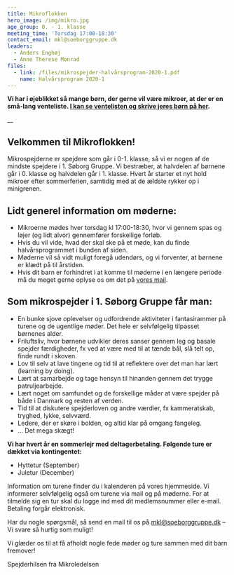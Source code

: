 ```yaml
---
title: Mikroflokken
hero_image: /img/mikro.jpg
age_group: 0. - 1. klasse
meeting_time: 'Torsdag 17:00-18:30'
contact_email: mkl@soeborggruppe.dk
leaders:
  - Anders Enghøj
  - Anne Therese Monrad
files:
  - link: /files/mikrospejder-halvårsprogram-2020-1.pdf
    name: Halvårsprogram 2020-1
---
```

**Vi har i øjeblikket så mange børn, der gerne vil være mikroer, at der er en små-lang venteliste. [I kan se ventelisten og skrive jeres børn på her](https://soeborggruppe.dk/venteliste).**

__

## Velkommen til Mikroflokken!

Mikrospejderne er spejdere som går i 0-1. klasse, så vi er nogen af de mindste spejdere i 1. Søborg Gruppe. Vi bestræber, at halvdelen af børnene går i 0. klasse og halvdelen går i 1. klasse. Hvert år starter et nyt hold mikroer efter sommerferien, samtidig med at de ældste rykker op i minigrenen.

## Lidt generel information om møderne:

* Mikroerne mødes hver torsdag kl 17:00-18:30, hvor vi gennem spas og løjer (og lidt alvor) gennemfører forskellige forløb.
* Hvis du vil vide, hvad der skal ske på et møde, kan du finde halvårsprogrammet i bunden af siden.
* Møderne vil så vidt muligt foregå udendørs, og vi forventer, at børnene er klædt på til årstiden.
* Hvis dit barn er forhindret i at komme til møderne i en længere periode må du meget gerne oplyse os om det på [vores mail](mailto:mkl@soeborggruppe.dk).

## Som mikrospejder i 1. Søborg Gruppe får man:

* En bunke sjove oplevelser og udfordrende aktiviteter i fantasirammer på turene og de ugentlige møder. Det hele er selvfølgelig tilpasset børnenes alder.
* Friluftsliv, hvor børnene udvikler deres sanser gennem leg og basale spejder færdigheder, fx ved at være med til at tænde bål, slå telt op, finde rundt i skoven.
* Lov til selv at lave tingene og tid til at reflektere over det man har lært (learning by doing).
* Lært at samarbejde og tage hensyn til hinanden gennem det trygge patruljearbejde.
* Lært noget om samfundet og de forskellige måder at være spejder på både i Danmark og resten af verden.
* Tid til at diskutere spejderloven og andre værdier, fx kammeratskab, tryghed, lykke, selvværd.
* Ledere, der er skøre i bolden, og altid klar på omgang fangeleg.
* ... Det mega skægt!

**Vi har hvert år en sommerlejr med deltagerbetaling. Følgende ture er dækket via kontingentet:**

* Hyttetur (September)
* Juletur (December)

Information om turene finder du i kalenderen på vores hjemmeside. Vi informerer selvfølgelig også om turene via mail og på møderne. For at tilmelde sig en tur skal du logge ind med dit medlemsnummer eller e-mail. Betaling forgår elektronisk.

Har du nogle spørgsmål, så send en mail til os på mkl@soeborggruppe.dk – Vi svare så hurtig som muligt!

Vi glæder os til at få afholdt nogle fede møder og ture sammen med dit barn fremover!

Spejderhilsen fra Mikroledelsen
